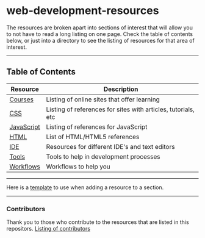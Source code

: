 web-development-resources
=========================

The resources are broken apart into sections of interest that will allow you to
not have to read a long listing on one page. Check the table of contents below,
or just into a directory to see the listing of resources for that area of
interest.

---

Table of Contents
-----------------

| Resource | Description 
| ---------| ----------- 
| [Courses](courses/) | Listing of online sites that offer learning
| [CSS](css/) | Listing of references for sites with articles, tutorials, etc
| [JavaScript](javascript/) | Listing of references for JavaScript
| [HTML](html/) | List of HTML/HTML5 references
| [IDE](IDE/) | Resources for different IDE's and text editors
| [Tools](tools/) | Tools to help in development processes
| [Workflows](workflows/) | Workflows to help you 

---

Here is a [template](TEMPLATE.md) to use when adding a resource to a section.

---

### Contributors

Thank you to those who contribute to the resources that are listed in this
repositors. [Listing of contributors](CONTRIBUTORS.md)
